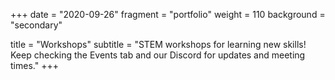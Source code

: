 +++
date = "2020-09-26"
fragment = "portfolio"
weight = 110
background = "secondary"

title = "Workshops"
subtitle = "STEM workshops for learning new skills! Keep checking the Events tab and our Discord for updates and meeting times."
+++